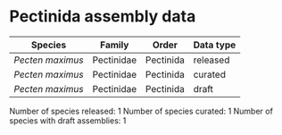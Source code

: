 # Pectinida assembly data

| Species | Family | Order | Data type |
| -- | --- | --- | --- |
| *Pecten maximus* | Pectinidae | Pectinida | released |
| *Pecten maximus* | Pectinidae | Pectinida | curated |
| *Pecten maximus* | Pectinidae | Pectinida | draft |

Number of species released: 1
Number of species curated: 1
Number of species with draft assemblies: 1

